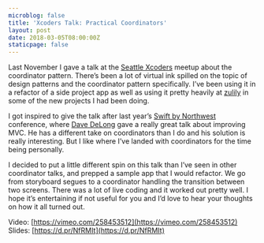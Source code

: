 ```yaml
---
microblog: false
title: 'Xcoders Talk: Practical Coordinators'
layout: post
date: 2018-03-05T08:00:00Z
staticpage: false
---
```


Last November I gave a talk at the [Seattle Xcoders](http://seattlexcoders.org) meetup about the coordinator pattern. There’s been a lot of virtual ink spilled on the topic of design patterns and the coordinator pattern specifically. I’ve been using it in a refactor of a side project app as well as using it pretty heavily at [zulily](https://www.zulily.com) in some of the new projects I had been doing.

I got inspired to give the talk after last year’s [Swift by Northwest](https://swiftbynorthwest.com) conference, where [Dave DeLong](https://davedelong.com/blog/2017/11/06/a-better-mvc-part-1-the-problems/) gave a really great talk about improving MVC. He has a different take on coordinators than I do and his solution is really interesting. But I like where I’ve landed with coordinators for the time being personally.

I decided to put a little different spin on this talk than I’ve seen in other coordinator talks, and prepped a sample app that I would refactor. We go from storyboard segues to a coordinator handling the transition between two screens. There was a lot of live coding and it worked out pretty well. I hope it’s entertaining if not useful for you and I’d love to hear your thoughts on how it all turned out.

Video: [https://vimeo.com/258453512](https://vimeo.com/258453512)
Slides: [https://d.pr/NfRMIt](https://d.pr/NfRMIt)